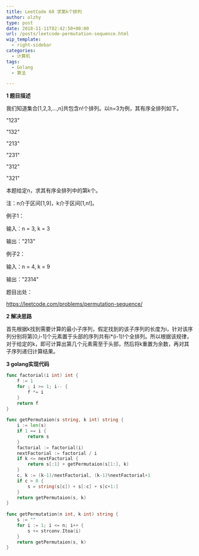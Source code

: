 ```yaml
---
title: LeetCode 60 求第k个排列
author: olzhy
type: post
date: 2018-11-11T02:42:50+00:00
url: /posts/leetcode-permutation-sequence.html
wip_template:
  - right-sidebar
categories:
  - 计算机
tags:
  - Golang
  - 算法

---
```

**1 题目描述**
  
我们知道集合[1,2,3,...,n]共包含n!个排列。以n=3为例，其有序全排列如下。

"123"

"132"

"213"

"231"

"312"

"321"

本题给定n，求其有序全排列中的第k个。

注：n介于区间[1,9]，k介于区间[1,n!]。

例子1：

输入：n = 3, k = 3

输出："213"

例子2：

输入：n = 4, k = 9

输出："2314"

题目出处：
  
<a href="https://leetcode.com/problems/permutation-sequence/" target="_blank">https://leetcode.com/problems/permutation-sequence/</a>

**2 解决思路**
  
首先根据k找到需要计算的最小子序列，假定找到的该子序列的长度为i，针对该序列分别将第[0,i-1]个元素置于头部的序列共有i*(i-1)!个全排列。所以根据该规律，对于给定的k，即可计算出第几个元素需至于头部，然后将k重置为余数，再对其子序列递归计算结果。

**3 golang实现代码**
  
```go
func factorial(i int) int {  
    f := 1  
    for ; i >= 1; i-- {  
        f *= i  
    }  
    return f  
}  
  
func getPermutaion(s string, k int) string {  
    i := len(s)  
    if 1 == i {  
        return s  
    }  
    factorial := factorial(i)  
    nextFactorial := factorial / i  
    if k <= nextFactorial {  
        return s[:1] + getPermutaion(s[1:], k)  
    }  
    c, k := (k-1)/nextFactorial, (k-1)%nextFactorial+1  
    if c > 0 {  
        s = string(s[c]) + s[:c] + s[c+1:]  
    }  
    return getPermutaion(s, k)  
}  
  
func getPermutation(n int, k int) string {  
    s := ""  
    for i := 1; i <= n; i++ {  
        s += strconv.Itoa(i)  
    }  
    return getPermutaion(s, k)  
}
```
